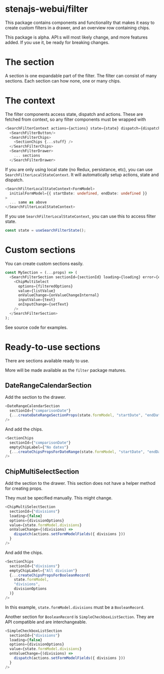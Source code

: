 # stenajs-webui/filter

This package contains components and functionality that makes it
easy to create custom filters in a drawer, and an overview row containing chips.

This package is alpha. API:s will most likely change, and more features added.
If you use it, be ready for breaking changes.

# The section

A section is one expandable part of the filter. The filter can consist of many sections. Each section can how none, one
or many chips.

# The context

The filter components access state, dispatch and actions. These are fetched from context, so any filter components must
be wrapped with

```typescript jsx
<SearchFilterContext actions={actions} state={state} dispatch={dispatch}>
  <SearchFilterButton/>
  <SearchFilterChips>
    <SectionChips {...stuff} />
  </SearchFilterChips>
  <SearchFilterDrawer>
    ... sections
  </SearchFilterDrawer>
```

If you are only using local state (no Redux, persistance, etc),
you can use `SearchFilterLocalStateContext`.
It will automatically setup actions, state and dispatch.

```typescript jsx
<SearchFilterLocalStateContext<FormModel>
  initialFormModel={{ startDate: undefined, endDate: undefined }}
>
  ... same as above
</SearchFilterLocalStateContext>
```

If you use `SearchFilterLocalStateContext`, you can use this to access filter state.

```typescript jsx
const state = useSearchFilterState();
```

# Custom sections

You can create custom sections easily.

```typescript jsx
const MySection = (...props) => (
  <SearchFilterSection sectionId={sectionId} loading={loading} error={error}>
    <ChipMultiSelect
      options={filteredOptions}
      value={listValue}
      onValueChange={onValueChangeInternal}
      inputValue={text}
      onInputChange={setText}
    />
  </SearchFilterSection>
);
```

See source code for examples.

# Ready-to-use sections

There are sections available ready to use.

More will be made available as the `filter` package matures.

## DateRangeCalendarSection

Add the section to the drawer.

```typescript jsx
<DateRangeCalendarSection
  sectionId={"comparisonDate"}
  {...createDateRangeSectionProps(state.formModel, "startDate", "endDate")}
/>
```

And add the chips.

```typescript jsx
<SectionChips
  sectionId={"comparisonDate"}
  emptyChipLabel={"No dates"}
  {...createChipsPropsForDateRange(state.formModel, "startDate", "endDate")}
/>
```

## ChipMultiSelectSection

Add the section to the drawer. This section does not have a helper method for creating props.

They must be specified manually. This might change.

```typescript jsx
<ChipMultiSelectSection
  sectionId={"divisions"}
  loading={false}
  options={divisionOptions}
  value={state.formModel.divisions}
  onValueChange={(divisions) =>
    dispatch(actions.setFormModelFields({ divisions }))
  }
/>
```

And add the chips.

```typescript jsx
<SectionChips
  sectionId={"divisions"}
  emptyChipLabel={"All division"}
  {...createChipsPropsForBooleanRecord(
    state.formModel,
    "divisions",
    divisionOptions
  )}
/>
```

In this example, `state.formModel.divisions` must be a `BooleanRecord`.

Another section for `BooleanRecord` is `SimpleCheckboxListSection`.
They are API compatible and are interchangeable.

```typescript jsx
<SimpleCheckboxListSection
  sectionId={"divisions"}
  loading={false}
  options={divisionOptions}
  value={state.formModel.divisions}
  onValueChange={(divisions) =>
    dispatch(actions.setFormModelFields({ divisions }))
  }
/>
```
